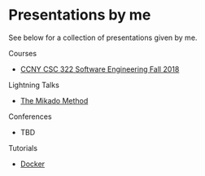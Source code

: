 # Presentations by me

See below for a collection of presentations given by me.

Courses
- [CCNY CSC 322 Software Engineering Fall 2018](https://github.com/wchan2/presentations/blob/master/courses/ccny_csc322_fall_2018/)

Lightning Talks
- [The Mikado Method](https://github.com/wchan2/presentations/blob/master/lightning_talks/the_mikado_method/)

Conferences
- TBD

Tutorials
- [Docker](https://github.com/wchan2/presentations/tree/master/tutorials/docker)
